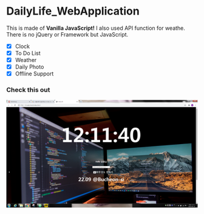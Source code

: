 # DailyLife_WebApplication
This is made of **Vanilla JavaScript!**
I also used API function for weathe.
There is no jQuery or Framework but JavaScript.
- [x] Clock
- [x] To Do List
- [x] Weather
- [x] Daily Photo
- [x] Offline Support

### Check this out
![alt text](readme.PNG) 
